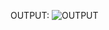 OUTPUT:
![OUTPUT](https://user-images.githubusercontent.com/88618993/197704649-ad59cee1-c953-4f3f-ad6e-c2091c21763c.png)
